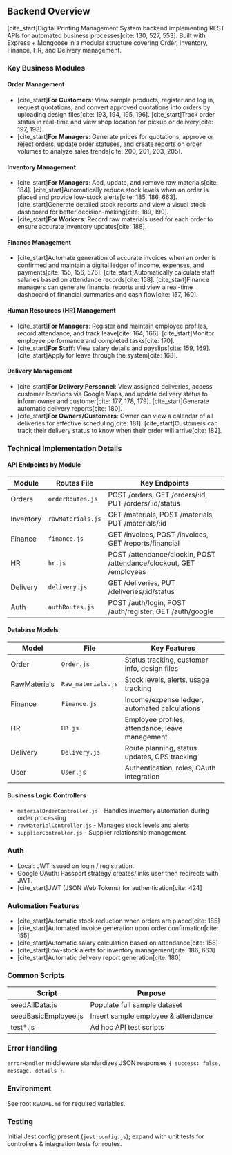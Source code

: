 ## Backend Overview

[cite_start]Digital Printing Management System backend implementing REST APIs for automated business processes[cite: 130, 527, 553]. Built with Express + Mongoose in a modular structure covering Order, Inventory, Finance, HR, and Delivery management.

### Key Business Modules

#### Order Management
* [cite_start]**For Customers**: View sample products, register and log in, request quotations, and convert approved quotations into orders by uploading design files[cite: 193, 194, 195, 196]. [cite_start]Track order status in real-time and view shop location for pickup or delivery[cite: 197, 198].
* [cite_start]**For Managers**: Generate prices for quotations, approve or reject orders, update order statuses, and create reports on order volumes to analyze sales trends[cite: 200, 201, 203, 205].

#### Inventory Management  
* [cite_start]**For Managers**: Add, update, and remove raw materials[cite: 184]. [cite_start]Automatically reduce stock levels when an order is placed and provide low-stock alerts[cite: 185, 186, 663]. [cite_start]Generate detailed stock reports and view a visual stock dashboard for better decision-making[cite: 189, 190].
* [cite_start]**For Workers**: Record raw materials used for each order to ensure accurate inventory updates[cite: 188].

#### Finance Management
* [cite_start]Automate generation of accurate invoices when an order is confirmed and maintain a digital ledger of income, expenses, and payments[cite: 155, 156, 576]. [cite_start]Automatically calculate staff salaries based on attendance records[cite: 158]. [cite_start]Finance managers can generate financial reports and view a real-time dashboard of financial summaries and cash flow[cite: 157, 160].

#### Human Resources (HR) Management
* [cite_start]**For Managers**: Register and maintain employee profiles, record attendance, and track leave[cite: 164, 166]. [cite_start]Monitor employee performance and completed tasks[cite: 170].
* [cite_start]**For Staff**: View salary details and payslips[cite: 159, 169]. [cite_start]Apply for leave through the system[cite: 168].

#### Delivery Management
* [cite_start]**For Delivery Personnel**: View assigned deliveries, access customer locations via Google Maps, and update delivery status to inform owner and customer[cite: 177, 178, 179]. [cite_start]Generate automatic delivery reports[cite: 180].
* [cite_start]**For Owners/Customers**: Owner can view a calendar of all deliveries for effective scheduling[cite: 181]. [cite_start]Customers can track their delivery status to know when their order will arrive[cite: 182].

### Technical Implementation Details

#### API Endpoints by Module
| Module | Routes File | Key Endpoints |
|--------|-------------|---------------|
| Orders | `orderRoutes.js` | POST /orders, GET /orders/:id, PUT /orders/:id/status |
| Inventory | `rawMaterials.js` | GET /materials, POST /materials, PUT /materials/:id |
| Finance | `finance.js` | GET /invoices, POST /invoices, GET /reports/financial |
| HR | `hr.js` | POST /attendance/clockin, POST /attendance/clockout, GET /employees |
| Delivery | `delivery.js` | GET /deliveries, PUT /deliveries/:id/status |
| Auth | `authRoutes.js` | POST /auth/login, POST /auth/register, GET /auth/google |

#### Database Models
| Model | File | Key Features |
|-------|------|--------------|
| Order | `Order.js` | Status tracking, customer info, design files |
| RawMaterials | `Raw_materials.js` | Stock levels, alerts, usage tracking |
| Finance | `Finance.js` | Income/expense ledger, automated calculations |
| HR | `HR.js` | Employee profiles, attendance, leave management |
| Delivery | `Delivery.js` | Route planning, status updates, GPS tracking |
| User | `User.js` | Authentication, roles, OAuth integration |

#### Business Logic Controllers
- `materialOrderController.js` - Handles inventory automation during order processing
- `rawMaterialController.js` - Manages stock levels and alerts
- `supplierController.js` - Supplier relationship management

### Auth
- Local: JWT issued on login / registration.
- Google OAuth: Passport strategy creates/links user then redirects with JWT.
- [cite_start]JWT (JSON Web Tokens) for authentication[cite: 424]

### Automation Features
- [cite_start]Automatic stock reduction when orders are placed[cite: 185]
- [cite_start]Automated invoice generation upon order confirmation[cite: 155]
- [cite_start]Automatic salary calculation based on attendance[cite: 158]
- [cite_start]Low-stock alerts for inventory management[cite: 186, 663]
- [cite_start]Automatic delivery report generation[cite: 180]

### Common Scripts
| Script | Purpose |
|--------|---------|
| seedAllData.js | Populate full sample dataset |
| seedBasicEmployee.js | Insert sample employee & attendance |
| test*.js | Ad hoc API test scripts |

### Error Handling
`errorHandler` middleware standardizes JSON responses `{ success: false, message, details }`.

### Environment
See root `README.md` for required variables.

### Testing
Initial Jest config present (`jest.config.js`); expand with unit tests for controllers & integration tests for routes.
